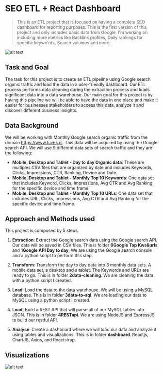 # SEO ETL + React Dashboard

> This is an ETL project that is focused on having a complete SEO dashboard for reporting purposes. This is the first version of this project and only includes basic data from Google. I'm working on including more metrics like Backlink profiles, Daily rankings for specific keywo'rds, Search volumes and more.

  
![alt text](https://panoply.io/uploads/versions/diagram4---x----750-328x---.jpg)


## Task and Goal
The task for this project is to create an ETL pipeline using Google search organic traffic and load the data in a user-friendly dashboard. Our ETL process performs data cleaning during the extraction process and loads significant data into a data warehouse. Our main goal for this project is by having this pipeline we will be able to have the data in one place and make it easier for businesses stakeholders to access this data, analyze it and discover different business insights.

## Data Background
We will be working with Monthly Google search organic traffic from the domain https://www.tuves.cl. This data will be acquired by using the Google search API. We will use 9 different data sets of search traffic and they are the following:

- **Mobile, Desktop and Tablet - Day to day Organic data**: These are multiples CSV files that are organized by date and includes Keywords, Clicks, Impressions, CTR, Ranking, Device and Date.
- **Mobile, Desktop and Tablet - Monthly Top 10 Keywords**: One data set that includes Keyword, Clicks, Impressions, Avg CTR and Avg Ranking for the specific device and time frame.
- **Mobile, Desktop and Tablet - Monthly Top 10 URLs**: One data set that includes URL, Clicks, Impressions, Avg CTR and Avg Ranking for the specific device and time frame.

## Approach and Methods used
This project is composed by 5 steps.
1. **Extraction**: Extract the Google search data using the Google search API. Our data will be saved in CSV files. This is folder **0Google Top Kws&urls** and **1Google API Day to day**. We are using the Google search console and a python script to perform this step.

2. **Transform**: Transform the day to day data into 3 monthly data sets. A mobile data set, a desktop and a tablet. The Keywords and URLs are ready to go. This is in folder **2data-cleaning**. We are cleaning the data with a python script I created.

3. **Load**: Load the data to the data warehouse. We will be using a MySQL database. This is in folder **3data-to-sql**. We are loading our data to MySQL using a python script I created.

4. **Load**: Build a REST API that will parse all of our MySQL tables into JSON. This is in folder **4RESTapi**. We are using NodeJS and ExpressJS to build our restful API.


5. **Analyse**: Create a dashboard where we will load our data and analyze it using tables and visualizations. This is in folder **dashboard**. Reactjs, ChartJS, Axios, and Reactstrap.

## Visualizations

![alt text](dash5.gif)


